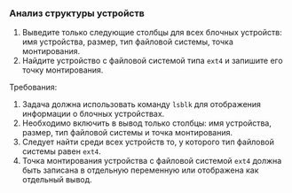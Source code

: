 
### Анализ структуры устройств

1. Выведите только следующие столбцы для всех блочных устройств: имя устройства, размер, тип файловой системы, точка монтирования.
2. Найдите устройство с файловой системой типа `ext4` и запишите его точку монтирования.

Требования:
1. Задача должна использовать команду `lsblk` для отображения информации о блочных устройствах.
2. Необходимо включить в вывод только столбцы: имя устройства, размер, тип файловой системы и точка монтирования.
3. Следует найти среди всех устройств то, у которого тип файловой системы равен `ext4`.
4. Точка монтирования устройства с файловой системой `ext4` должна быть записана в отдельную переменную или отображена как отдельный вывод.